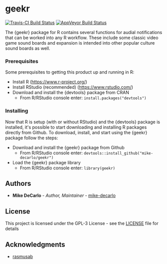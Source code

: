 # geekr
[![Travis-CI Build Status](https://travis-ci.org/mike-decarlo/geekr.svg?branch=master)](https://travis-ci.org/mike-decarlo/geekr) [![AppVeyor Build Status](https://ci.appveyor.com/api/projects/status/github/mike-decarlo/geekr?branch=master&svg=true)](https://ci.appveyor.com/project/mike-decarlo/geekr)

The {geekr} package for R contains several functions for audial notifications that can be worked into any R workflow. These include some classic video game sound boards and expansion is intended into other popular culture sound boards as well.

### Prerequisites

Some prerequisites to getting this product up and running in R:
- Install R (https://www.r-project.org/)
- Install RStudio (recommended) (https://www.rstudio.com/)
- Download and install the {devtools} package from CRAN
  - From R/RStudio console enter: <code>install.packages("devtools")</code>

### Installing

Now that R is setup (with or without RStudio) and the {devtools} package is installed, it's possible to start downloading and installing R packages directly from Github. To download, install, and start using the {geekr} package follow the steps:
- Download and install the {geekr} package from Github
  - From R/RStudio console enter: <code>devtools::install_github("mike-decarlo/geekr")</code>
- Load the {geekr} package library
  - From R/RStudio console enter: <code>library(geekr)</code>

## Authors

* **Mike DeCarlo** - *Author, Maintainer* - [mike-decarlo](https://github.com/mike-decarlo)

## License

This project is licensed under the GPL-3 License - see the [LICENSE](LICENSE) file for details

## Acknowledgments

* [rasmusab](https://github.com/rasmusab)
